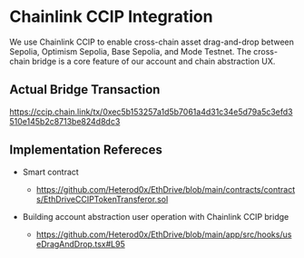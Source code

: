 # Chainlink CCIP Integration

We use Chainlink CCIP to enable cross-chain asset drag-and-drop between Sepolia, Optimism Sepolia, Base Sepolia, and Mode Testnet. The cross-chain bridge is a core feature of our account and chain abstraction UX.

## Actual Bridge Transaction

https://ccip.chain.link/tx/0xec5b153257a1d5b7061a4d31c34e5d79a5c3efd3510e145b2c8713be824d8dc3

## Implementation Refereces

- Smart contract

  - https://github.com/Heterod0x/EthDrive/blob/main/contracts/contracts/EthDriveCCIPTokenTransferor.sol

- Building account abstraction user operation with Chainlink CCIP bridge

  - https://github.com/Heterod0x/EthDrive/blob/main/app/src/hooks/useDragAndDrop.tsx#L95
